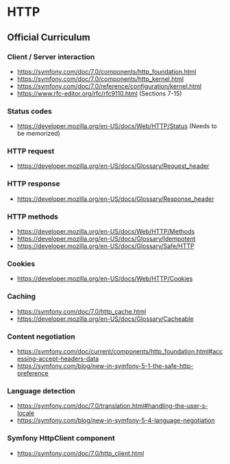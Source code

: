 # HTTP

## Official Curriculum

### Client / Server interaction

* https://symfony.com/doc/7.0/components/http_foundation.html
* https://symfony.com/doc/7.0/components/http_kernel.html
* https://symfony.com/doc/7.0/reference/configuration/kernel.html
* https://www.rfc-editor.org/rfc/rfc9110.html (Sections 7-15)

### Status codes

* https://developer.mozilla.org/en-US/docs/Web/HTTP/Status (Needs to be memorized)

### HTTP request

* https://developer.mozilla.org/en-US/docs/Glossary/Request_header

### HTTP response

* https://developer.mozilla.org/en-US/docs/Glossary/Response_header

### HTTP methods

* https://developer.mozilla.org/en-US/docs/Web/HTTP/Methods
* https://developer.mozilla.org/en-US/docs/Glossary/Idempotent
* https://developer.mozilla.org/en-US/docs/Glossary/Safe/HTTP

### Cookies

* https://developer.mozilla.org/en-US/docs/Web/HTTP/Cookies

### Caching

* https://symfony.com/doc/7.0/http_cache.html
* https://developer.mozilla.org/en-US/docs/Glossary/Cacheable

### Content negotiation

* https://symfony.com/doc/current/components/http_foundation.html#accessing-accept-headers-data
* https://symfony.com/blog/new-in-symfony-5-1-the-safe-http-preference

### Language detection

* https://symfony.com/doc/7.0/translation.html#handling-the-user-s-locale
* https://symfony.com/blog/new-in-symfony-5-4-language-negotiation

### Symfony HttpClient component

* https://symfony.com/doc/7.0/http_client.html

